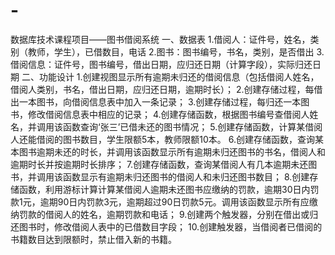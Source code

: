 # -
数据库技术课程项目——图书借阅系统  一、数据表  1.借阅人：证件号，姓名，类别（教师，学生），已借数目，电话  2.图书：图书编号，书名，类别，是否借出  3.借阅信息：证件号，图书编号，借出日期，应归还日期（计算字段），实际归还日期  二、功能设计  1.创建视图显示所有逾期未归还的借阅信息（包括借阅人姓名，借阅人类别，书名，借出日期，应归还日期，逾期时长）；  2.创建存储过程，每借出一本图书，向借阅信息表中加入一条记录；  3.创建存储过程，每归还一本图书，修改借阅信息表中相应的记录；  4.创建存储函数，根据图书编号查借阅人姓名，并调用该函数查询‘张三’已借未还的图书情况；  5.创建存储函数，计算某借阅人还能借阅的图书数目，学生限额5本，教师限额10本。  6.创建存储函数，查询某本图书逾期未还的时长，并调用该函数显示所有逾期未归还图书的书名，借阅人和逾期时长并按逾期时长排序；  7.创建存储函数，查询某借阅人有几本逾期未还图书，并调用该函数显示有逾期未归还图书的借阅人和未归还图书数目；  8.创建存储函数，利用游标计算计算某借阅人逾期未还图书应缴纳的罚款，逾期30日内罚款1元，逾期90日内罚款3元，逾期超过90日罚款5元。调用该函数显示所有应缴纳罚款的借阅人的姓名，逾期罚款和电话；  9.创建两个触发器，分别在借出或归还图书时，修改借阅人表中的已借数目字段；  10.创建触发器，当借阅者已借阅的书籍数目达到限额时，禁止借入新的书籍。
